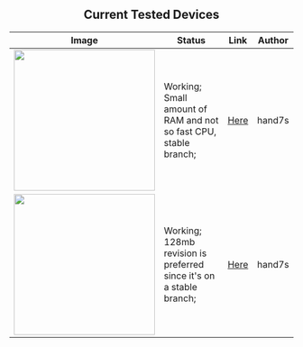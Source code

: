 <h2 align="center"> Current Tested Devices </h2>

| Image                                                                  | Status                                                              | Link                         | Author |
| ---------------------------------------------------------------------- | ------------------------------------------------------------------- | ---------------------------- | ------ |
| <img src="https://www.cudy.com/cdn/shop/files/TR1200.png" width="250"> | Working; Small amount of RAM and not so fast CPU, stable branch;    | [Here](./doc/cudy/TR1200.md) | hand7s |
| <img src="https://www.cudy.com/cdn/shop/files/TR3000.png" width="250"> | Working; 128mb revision is preferred since it's on a stable branch; | [Here](./doc/cudy/TR3000.md) | hand7s |
